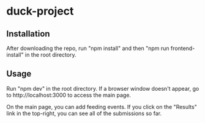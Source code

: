 # duck-project

## Installation
After downloading the repo, run "npm install" and then "npm run frontend-install" in the root directory.

## Usage
Run "npm dev" in the root directory. If a browser window doesn't appear, go to http://localhost:3000 to access the main page.

On the main page, you can add feeding events. If you click on the "Results" link in the top-right, you can see all of the submissions so far.
